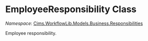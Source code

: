 # EmployeeResponsibility Class 

*Namespace*: [Cims.WorkflowLib.Models.Business.Responsibilities](Cims.WorkflowLib.Models.Business.Responsibilities.md)

Employee responsibility.
